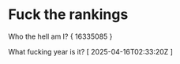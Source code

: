 # Fuck the rankings

Who the hell am I?
{ 16335085 }

What fucking year is it?
[ 2025-04-16T02:33:20Z ]
